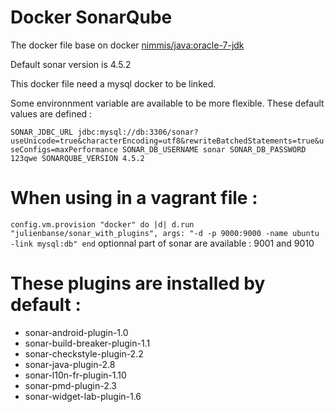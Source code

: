 Docker SonarQube
======
The docker file base on docker [nimmis/java:oracle-7-jdk](https://registry.hub.docker.com/u/nimmis/java/) 

Default sonar version is 4.5.2

This docker file need a mysql docker to be linked.

Some environnment variable are available to be more flexible.
These default values are defined :

`
SONAR_JDBC_URL jdbc:mysql://db:3306/sonar?useUnicode=true&characterEncoding=utf8&rewriteBatchedStatements=true&useConfigs=maxPerformance
SONAR_DB_USERNAME sonar
SONAR_DB_PASSWORD 123qwe
SONARQUBE_VERSION 4.5.2
`

# When using in a vagrant file :

`
config.vm.provision "docker" do |d|
		d.run "julienbanse/sonar_with_plugins",
			args: "-d -p 9000:9000 -name ubuntu -link mysql:db"
	end
`
optionnal part of sonar are available : 9001 and 9010

# These plugins are installed by default :

- sonar-android-plugin-1.0
- sonar-build-breaker-plugin-1.1
- sonar-checkstyle-plugin-2.2
- sonar-java-plugin-2.8
- sonar-l10n-fr-plugin-1.10
- sonar-pmd-plugin-2.3
- sonar-widget-lab-plugin-1.6